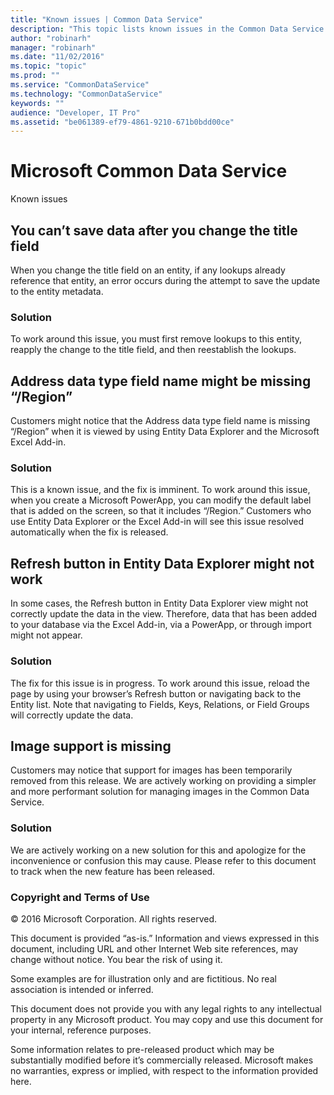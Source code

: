 ```yaml
---
title: "Known issues | Common Data Service"
description: "This topic lists known issues in the Common Data Service."
author: "robinarh"
manager: "robinarh"
ms.date: "11/02/2016"
ms.topic: "topic"
ms.prod: ""
ms.service: "CommonDataService"
ms.technology: "CommonDataService"
keywords: ""
audience: "Developer, IT Pro"
ms.assetid: "be061389-ef79-4861-9210-671b0bdd00ce"
---
```


# Microsoft Common Data Service
Known issues

## You can’t save data after you change the title field

When you change the title field on an entity, if any lookups already reference that entity, an error occurs during the attempt to save the update to the entity metadata.

### Solution

To work around this issue, you must first remove lookups to this entity, reapply the change to the title field, and then reestablish the lookups.



## Address data type field name might be missing “/Region”

Customers might notice that the Address data type field name is missing “/Region” when it is viewed by using Entity Data Explorer and the Microsoft Excel Add-in. 

### Solution

This is a known issue, and the fix is imminent. To work around this issue, when you create a Microsoft PowerApp, you can modify the default label that is added on the screen, so that it includes “/Region.” Customers who use Entity Data Explorer or the Excel Add-in will see this issue resolved automatically when the fix is released. 


## Refresh button in Entity Data Explorer might not work

In some cases, the Refresh button in Entity Data Explorer view might not correctly update the data in the view. Therefore, data that has been added to your database via the Excel Add-in, via a PowerApp, or through import might not appear. 

### Solution

The fix for this issue is in progress. To work around this issue, reload the page by using your browser’s Refresh button or navigating back to the Entity list. Note that navigating to Fields, Keys, Relations, or Field Groups will correctly update the data.

## Image support is missing
Customers may notice that support for images has been temporarily removed from this release. We are actively working on providing a simpler and more performant solution for managing images in the Common Data Service.

### Solution
We are actively working on a new solution for this and apologize for the inconvenience or confusion this may cause. Please refer to this document to track when the new feature has been released.

### Copyright and Terms of Use

© 2016 Microsoft Corporation. All rights reserved. 

This document is provided “as-is.” Information and views expressed in this document, including URL and other Internet Web site references, may change without notice. You bear the risk of using it. 

Some examples are for illustration only and are fictitious. No real association is intended or inferred. 

This document does not provide you with any legal rights to any intellectual property in any Microsoft product. You may copy and use this document for your internal, reference purposes. 

Some information relates to pre-released product which may be substantially modified before it’s commercially released. Microsoft makes no warranties, express or implied, with respect to the information provided here. 

